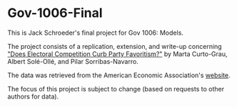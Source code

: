 # Gov-1006-Final

This is Jack Schroeder's final project for Gov 1006: Models.

The project consists of a replication, extension, and write-up concerning ["Does Electoral Competition Curb Party Favoritism?"](https://www.aeaweb.org/articles?id=10.1257/app.20160618) by Marta Curto-Grau, Albert Solé-Ollé, and Pilar Sorribas-Navarro.

The data was retrieved from the American Economic Association's [website](https://www.aeaweb.org/doi/10.1257/app.20160618.data).

The focus of this project is subject to change (based on requests to other authors for data).